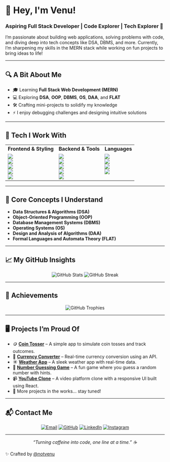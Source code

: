 # 🚀 Hey, I'm Venu!  

### Aspiring Full Stack Developer | Code Explorer | Tech Explorer 🌟  

I’m passionate about building web applications, solving problems with code, and diving deep into tech concepts like DSA, DBMS, and more. Currently, I’m sharpening my skills in the MERN stack while working on fun projects to bring ideas to life!  

---

## 🔍 A Bit About Me  
- 🎓 Learning **Full Stack Web Development (MERN)**  
- 💻 Exploring **DSA**, **OOP**, **DBMS**, **OS**, **DAA**, and **FLAT**  
- 🛠️ Crafting mini-projects to solidify my knowledge  
- ⚡ I enjoy debugging challenges and designing intuitive solutions  

---

## 🧰 Tech I Work With

<table align="center">
  <tr>
    <td><strong>Frontend & Styling</strong></td>
    <td><strong>Backend & Tools</strong></td>
    <td><strong>Languages</strong></td>
  </tr>
  <tr>
    <td valign="top">
      <img src="https://img.shields.io/badge/HTML5-E34F26?style=flat-square&logo=html5&logoColor=white" /><br>
      <img src="https://img.shields.io/badge/CSS3-1572B6?style=flat-square&logo=css3&logoColor=white" /><br>
      <img src="https://img.shields.io/badge/JavaScript-F7DF1E?style=flat-square&logo=javascript&logoColor=black" /><br>
      <img src="https://img.shields.io/badge/React-61DAFB?style=flat-square&logo=react&logoColor=black" /><br>
      <img src="https://img.shields.io/badge/Tailwind_CSS-38B2AC?style=flat-square&logo=tailwind-css&logoColor=white" />
    </td>
    <td valign="top">
      <img src="https://img.shields.io/badge/Node.js-339933?style=flat-square&logo=node.js&logoColor=white" /><br>
      <img src="https://img.shields.io/badge/Express-000000?style=flat-square&logo=express&logoColor=white" /><br>
      <img src="https://img.shields.io/badge/MongoDB-47A248?style=flat-square&logo=mongodb&logoColor=white" /><br>
      <img src="https://img.shields.io/badge/Git-F05032?style=flat-square&logo=git&logoColor=white" /><br>
      <img src="https://img.shields.io/badge/GitHub-181717?style=flat-square&logo=github&logoColor=white" />
    </td>
    <td valign="top">
      <img src="https://img.shields.io/badge/C-A8B9CC?style=flat-square&logo=c&logoColor=white" /><br>
      <img src="https://img.shields.io/badge/C++-00599C?style=flat-square&logo=c%2B%2B&logoColor=white" /><br>
      <img src="https://img.shields.io/badge/Python-3776AB?style=flat-square&logo=python&logoColor=white" /><br>
      <img src="https://img.shields.io/badge/Java-007396?style=flat-square&logo=java&logoColor=white" />
    </td>
  </tr>
</table>

---

## 📖 Core Concepts I Understand  
- **Data Structures & Algorithms (DSA)**  
- **Object-Oriented Programming (OOP)**  
- **Database Management Systems (DBMS)**  
- **Operating Systems (OS)**  
- **Design and Analysis of Algorithms (DAA)**  
- **Formal Languages and Automata Theory (FLAT)**  

---

## 📈 My GitHub Insights  
<p align="center">  
  <img src="https://github-readme-stats.vercel.app/api?username=notvenu&show_icons=true&theme=radical" alt="GitHub Stats" />  
  <img src="https://github-readme-streak-stats.herokuapp.com/?user=notvenu&theme=radical" alt="GitHub Streak" />  
</p>  

---

## 🏅 Achievements  
<p align="center">  
  <img src="https://github-profile-trophy.vercel.app/?username=notvenu&theme=dracula&title=Stars,Commits,Followers,Repositories,PullRequest" alt="GitHub Trophies" />  
</p>  

---

## 🖥️ Projects I’m Proud Of  
- 🪙 **[Coin Tosser](https://github.com/notvenu/coin-tosser)** – A simple app to simulate coin tosses and track outcomes.  
- 💸 **[Currency Converter](https://github.com/notvenu/currency-converter)** – Real-time currency conversion using an API.  
- ☀️ **[Weather App](https://github.com/notvenu/weather-app)** – A sleek weather app with real-time data.  
- 🎲 **[Number Guessing Game](https://github.com/notvenu/number-guessing-game)** – A fun game where you guess a random number with hints.  
- 📹 **[YouTube Clone](https://github.com/notvenu/youtube-clone)** – A video platform clone with a responsive UI built using React.  
- 🚧 More projects in the works... stay tuned!  

---

## 📬 Contact Me  
<p align="center">  
  <a href="mailto:venu.kasibhatla@gmail.com"><img src="https://img.shields.io/badge/Email-D14836?style=flat-square&logo=gmail&logoColor=white" alt="Email" /></a>  
  <a href="https://github.com/notvenu"><img src="https://img.shields.io/badge/GitHub-181717?style=flat-square&logo=github&logoColor=white" alt="GitHub" /></a>  
  <a href="https://linkedin.com/in/venu-kasibhatla"><img src="https://img.shields.io/badge/LinkedIn-0A66C2?style=flat-square&logo=linkedin&logoColor=white" alt="LinkedIn" /></a>  
  <a href="https178://instagram.com/veeennnuuu"><img src="https://img.shields.io/badge/Instagram-E4405F?style=flat-square&logo=instagram&logoColor=white" alt="Instagram" /></a>  
</p>  

---

<p align="center">  
  <i>“Turning caffeine into code, one line at a time.” ☕</i>  
</p>  

✨ Crafted by [@notvenu](https://github.com/notvenu)
